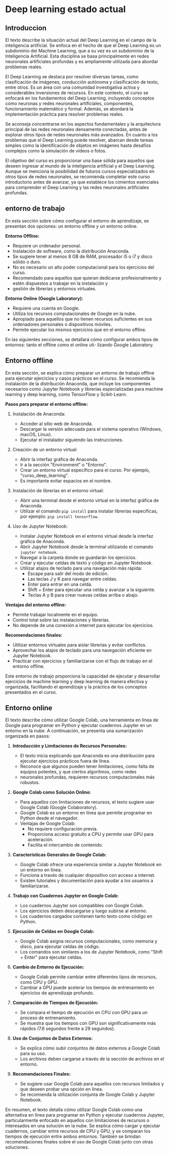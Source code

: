 # Deep learning estado actual

## Introduccion

El texto describe la situación actual del Deep Learning en el campo de la inteligencia artificial. Se enfoca en el hecho
de que el Deep Learning es un subdominio del Machine Learning, que a su vez es un subdominio de la Inteligencia Artificial.
Esta disciplina se basa principalmente en redes neuronales artificiales profundas y es ampliamente utilizada para abordar
problemas reales.

El Deep Learning se destaca por resolver diversas tareas, como clasificación de imágenes, conducción autónoma y clasificación
de texto, entre otros. Es un área con una comunidad investigativa activa y considerables inversiones de recursos. En este
contexto, el curso se enfocará en los fundamentos del Deep Learning, incluyendo conceptos como neuronas y redes neuronales
artificiales, componentes, funcionamiento matemático y formal. Además, se abordará la implementación práctica para resolver
problemas reales.

Se aconseja concentrarse en los aspectos fundamentales y la arquitectura principal de las redes neuronales densamente
conectadas, antes de explorar otros tipos de redes neuronales más avanzados. En cuanto a los problemas que el Deep Learning
puede resolver, abarcan desde tareas simples como la identificación de objetos en imágenes hasta desafíos complejos como
la simulación de vídeos o fotos.

El objetivo del curso es proporcionar una base sólida para aquellos que deseen ingresar al mundo de la inteligencia artificial
y el Deep Learning. Aunque se menciona la posibilidad de futuros cursos especializados en otros tipos de redes neuronales, se
recomienda completar este curso introductorio antes de avanzar, ya que establece los cimientos esenciales para comprender
el Deep Learning y las redes neuronales artificiales profundas.

## entorno de trabajo

En esta sección sobre cómo configurar el entorno de aprendizaje, se presentan dos opciones: un entorno offline y un
entorno online.

**Entorno Offline:**

- Requiere un ordenador personal.
- Instalación de software, como la distribución Anaconda.
- Se sugiere tener al menos 8 GB de RAM, procesador i5 o i7 y disco sólido o duro.
- No es necesario un alto poder computacional para los ejercicios del curso.
- Recomendado para aquellos que quieran dedicarse profesionalmente y estén dispuestos a trabajar en la instalación y
- gestión de librerías y entornos virtuales.

**Entorno Online (Google Laboratory):**

- Requiere una cuenta en Google.
- Utiliza los recursos computacionales de Google en la nube.
- Apropiado para aquellos que no tienen recursos suficientes en sus ordenadores personales o dispositivos móviles.
- Permite ejecutar los mismos ejercicios que en el entorno offline.

En las siguientes secciones, se detallará cómo configurar ambos tipos de entornos: tanto el offline como el online uti-
lizando Google Laboratory.

## Entorno offline

En esta sección, se explica cómo preparar un entorno de trabajo offline para ejecutar ejercicios y casos prácticos en el
curso. Se recomienda la instalación de la distribución Anaconda, que incluye los componentes necesarios como Jupyter
Notebook y librerías especializadas para machine learning y deep learning, como TensorFlow y Scikit-Learn.

**Pasos para preparar el entorno offline:**

1. Instalación de Anaconda:
   - Acceder al sitio web de Anaconda.
   - Descargar la versión adecuada para el sistema operativo (Windows, macOS, Linux).
   - Ejecutar el instalador siguiendo las instrucciones.

2. Creación de un entorno virtual:
   - Abrir la interfaz gráfica de Anaconda.
   - Ir a la sección "Environment" o "Entorno".
   - Crear un entorno virtual específico para el curso. Por ejemplo, "curso_deep_learning".
   - Es importante evitar espacios en el nombre.

3. Instalación de librerías en el entorno virtual:
   - Abrir una terminal desde el entorno virtual en la interfaz gráfica de Anaconda.
   - Utilizar el comando `pip install` para instalar librerías específicas, por ejemplo: `pip install tensorflow`.

4. Uso de Jupyter Notebook:
   - Instalar Jupyter Notebook en el entorno virtual desde la interfaz gráfica de Anaconda.
   - Abrir Jupyter Notebook desde la terminal utilizando el comando `jupyter notebook`.
   - Navegar a la carpeta donde se guardarán los ejercicios.
   - Crear y ejecutar celdas de texto y código en Jupyter Notebook.
   - Utilizar atajos de teclado para una navegación más rápida:
     - Escape para salir del modo de edición.
     - Las teclas J y K para navegar entre celdas.
     - Enter para entrar en una celda.
     - Shift + Enter para ejecutar una celda y avanzar a la siguiente.
     - Teclas A y B para crear nuevas celdas arriba o abajo.

**Ventajas del entorno offline:**

- Permite trabajar localmente en el equipo.
- Control total sobre las instalaciones y librerías.
- No depende de una conexión a internet para ejecutar los ejercicios.

**Recomendaciones finales:**

- Utilizar entornos virtuales para aislar librerías y evitar conflictos.
- Aprovechar los atajos de teclado para una navegación eficiente en Jupyter Notebook.
- Practicar con ejercicios y familiarizarse con el flujo de trabajo en el entorno offline.

Este entorno de trabajo proporciona la capacidad de ejecutar y desarrollar ejercicios de machine learning y deep learning
de manera efectiva y organizada, facilitando el aprendizaje y la práctica de los conceptos presentados en el curso.

## Entorno online

El texto describe cómo utilizar Google Colab, una herramienta en línea de Google para programar en Python y ejecutar
cuadernos Jupyter en un entorno en la nube. A continuación, se presenta una sumarización organizada en pasos:

1. **Introducción y Limitaciones de Recursos Personales:**
   - El texto inicia explicando que Anaconda es una distribución para ejecutar ejercicios prácticos fuera de línea.
   - Reconoce que algunos pueden tener limitaciones, como falta de equipos potentes, y que ciertos algoritmos, como redes
   - neuronales profundas, requieren recursos computacionales más robustos.

2. **Google Colab como Solución Online:**
   - Para aquellos con limitaciones de recursos, el texto sugiere usar Google Colab (Google Colaboratory).
   - Google Colab es un entorno en línea que permite programar en Python desde el navegador.
   - Ventajas de Google Colab:
     - No requiere configuración previa.
     - Proporciona acceso gratuito a CPU y permite usar GPU para aceleración.
     - Facilita el intercambio de contenido.

3. **Características Generales de Google Colab:**
   - Google Colab ofrece una experiencia similar a Jupyter Notebook en un entorno en línea.
   - Funciona a través de cualquier dispositivo con acceso a internet.
   - Existen tutoriales y documentación para ayudar a los usuarios a familiarizarse.

4. **Trabajo con Cuadernos Jupyter en Google Colab:**
   - Los cuadernos Jupyter son compatibles con Google Colab.
   - Los ejercicios deben descargarse y luego subirse al entorno.
   - Los cuadernos cargados contienen tanto texto como código en Python.

5. **Ejecución de Celdas en Google Colab:**
   - Google Colab asigna recursos computacionales, como memoria y disco, para ejecutar celdas de código.
   - Los comandos son similares a los de Jupyter Notebook, como "Shift + Enter" para ejecutar celdas.

6. **Cambio de Entorno de Ejecución:**
   - Google Colab permite cambiar entre diferentes tipos de recursos, como CPU y GPU.
   - Cambiar a GPU puede acelerar los tiempos de entrenamiento en ejercicios de aprendizaje profundo.

7. **Comparación de Tiempos de Ejecución:**
   - Se compara el tiempo de ejecución en CPU con GPU para un proceso de entrenamiento.
   - Se muestra que los tiempos con GPU son significativamente más rápidos (7.6 segundos frente a 29 segundos).

8. **Uso de Conjuntos de Datos Externos:**
   - Se explica cómo subir conjuntos de datos externos a Google Colab para su uso.
   - Los archivos deben cargarse a través de la sección de archivos en el entorno.

9. **Recomendaciones Finales:**
   - Se sugiere usar Google Colab para aquellos con recursos limitados y que deseen probar una opción en línea.
   - Se recomienda la utilización conjunta de Google Colab y Jupyter Notebook.

En resumen, el texto detalla cómo utilizar Google Colab como una alternativa en línea para programar en Python y ejecutar
cuadernos Jupyter, particularmente enfocado en aquellos con limitaciones de recursos o interesados en una solución en la
nube. Se explica cómo cargar y ejecutar cuadernos, cambiar entre recursos de CPU y GPU, y se comparan los tiempos de
ejecución entre ambos entornos. También se brindan recomendaciones finales sobre el uso de Google Colab junto con otras
soluciones.
